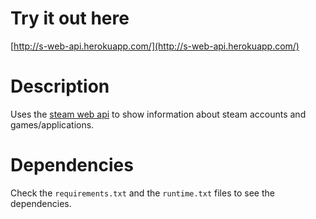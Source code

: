 Try it out here
===============

[http://s-web-api.herokuapp.com/](http://s-web-api.herokuapp.com/)

Description
===========

Uses the [steam web api](https://developer.valvesoftware.com/wiki/Steam_Web_API) to show information about steam accounts and games/applications.

Dependencies
============

Check the `requirements.txt` and the `runtime.txt` files to see the dependencies.

